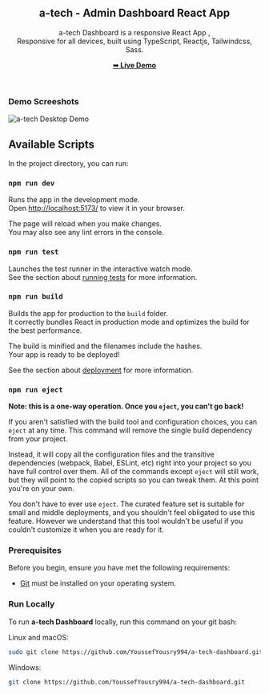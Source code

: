 <div align="center">
  <h2 align="center">a-tech - Admin Dashboard React App</h2>

a-tech Dashboard is a responsive React App , <br />Responsive for all devices, built using TypeScript, Reactjs, Tailwindcss, Sass.

<a href="https://youssefyousry994.github.io/tourist-master/"><strong>➥ Live Demo</strong></a>

</div>

<br />

### Demo Screeshots

![a-tech Desktop Demo](./screens/screely-1693323938413")


## Available Scripts

In the project directory, you can run:

### `npm run dev`

Runs the app in the development mode.\
Open [http://localhost:5173/](http://localhost:5173/) to view it in your browser.

The page will reload when you make changes.\
You may also see any lint errors in the console.

### `npm run test`

Launches the test runner in the interactive watch mode.\
See the section about [running tests](https://facebook.github.io/create-react-app/docs/running-tests) for more information.

### `npm run build`

Builds the app for production to the `build` folder.\
It correctly bundles React in production mode and optimizes the build for the best performance.

The build is minified and the filenames include the hashes.\
Your app is ready to be deployed!

See the section about [deployment](https://facebook.github.io/create-react-app/docs/deployment) for more information.

### `npm run eject`

**Note: this is a one-way operation. Once you `eject`, you can't go back!**

If you aren't satisfied with the build tool and configuration choices, you can `eject` at any time. This command will remove the single build dependency from your project.

Instead, it will copy all the configuration files and the transitive dependencies (webpack, Babel, ESLint, etc) right into your project so you have full control over them. All of the commands except `eject` will still work, but they will point to the copied scripts so you can tweak them. At this point you're on your own.

You don't have to ever use `eject`. The curated feature set is suitable for small and middle deployments, and you shouldn't feel obligated to use this feature. However we understand that this tool wouldn't be useful if you couldn't customize it when you are ready for it.




### Prerequisites

Before you begin, ensure you have met the following requirements:

- [Git](https://git-scm.com/downloads "Download Git") must be installed on your operating system.

### Run Locally

To run **a-tech Dashboard** locally, run this command on your git bash:

Linux and macOS:

```bash
sudo git clone https://github.com/YoussefYousry994/a-tech-dashboard.git
```

Windows:

```bash
git clone https://github.com/YoussefYousry994/a-tech-dashboard.git
```
